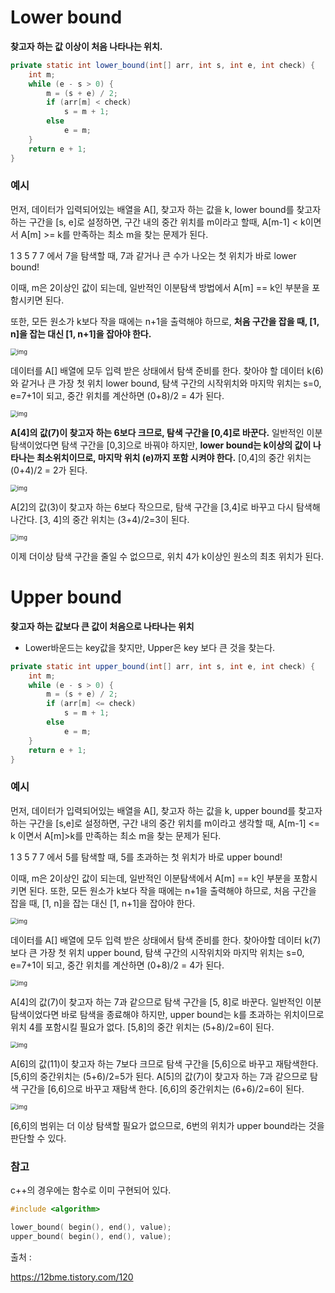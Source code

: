 # Lower bound

**찾고자 하는 값 이상이 처음 나타나는 위치.** 

```java
private static int lower_bound(int[] arr, int s, int e, int check) {
	int m;
	while (e - s > 0) {
		m = (s + e) / 2;
		if (arr[m] < check)
			s = m + 1;
		else
			e = m;
	}
	return e + 1;
}
```

 

### 예시

 먼저, 데이터가 입력되어있는 배열을 A[], 찾고자 하는 값을 k, lower bound를 찾고자 하는 구간을 [s, e]로 설정하면, 구간 내의 중간 위치를 m이라고 할때, A[m-1] < k이면서 A[m] >= k를 만족하는 최소 m을 찾는 문제가 된다.

1 3 5 7 7 에서 7을 탐색할 때, 7과 같거나 큰 수가 나오는 첫 위치가 바로 lower bound!

이때, m은 2이상인 값이 되는데, 일반적인 이분탐색 방법에서 A[m] == k인 부분을 포함시키면 된다.

또한, 모든 원소가 k보다 작을 때에는 n+1을 출력해야 하므로, **처음 구간을 잡을 때, [1, n]을 잡는 대신 [1, n+1]을 잡아야 한다.**

<img src="https://t1.daumcdn.net/cfile/tistory/22107C3F591D9C1A12" alt="img" style="zoom:67%;" />

데이터를 A[] 배열에 모두 입력 받은 상태에서 탐색 준비를 한다. 찾아야 할 데이터 k(6)와 같거나 큰 가장 첫 위치 lower bound, 탐색 구간의 시작위치와 마지막 위치는 s=0, e=7+1이 되고, 중간 위치를 계산하면 (0+8)/2 = 4가 된다.

<img src="https://t1.daumcdn.net/cfile/tistory/2730C441591D9C813E" alt="img" style="zoom:67%;" />



**A[4]의 값(7)이 찾고자 하는 6보다 크므로, 탐색 구간을 [0,4]로 바꾼다.** 일반적인 이분탐색이었다면 탐색 구간을 [0,3]으로 바꿔야 하지만, **lower bound는 k이상의 값이 나타나는 최소위치이므로, 마지막 위치 (e)까지 포함 시켜야 한다.** [0,4]의 중간 위치는 (0+4)/2 = 2가 된다.

<img src="https://t1.daumcdn.net/cfile/tistory/21181541591D9D4D33" alt="img" style="zoom:67%;" />

A[2]의 값(3)이 찾고자 하는 6보다 작으므로, 탐색 구간을 [3,4]로 바꾸고 다시 탐색해 나간다. [3, 4]의 중간 위치는 (3+4)/2=3이 된다.

<img src="https://t1.daumcdn.net/cfile/tistory/22044233591D9DED35" alt="img" style="zoom:67%;" />

이제 더이상 탐색 구간을 줄일 수 없으므로, 위치 4가 k이상인 원소의 최초 위치가 된다.





# Upper bound

**찾고자 하는 값보다 큰 값이 처음으로 나타나는 위치** 

- Lower바운드는 key값을 찾지만, Upper은 key 보다 큰 것을 찾는다.

```java
private static int upper_bound(int[] arr, int s, int e, int check) {
	int m;
	while (e - s > 0) {
		m = (s + e) / 2;
		if (arr[m] <= check)
			s = m + 1;
		else
			e = m;
	}
	return e + 1;
}
```



### 예시

먼저, 데이터가 입력되어있는 배열을 A[], 찾고자 하는 값을 k, upper bound를 찾고자 하는 구간을 [s,e]로 설정하면, 구간 내의 중간 위치를 m이라고 생각할 때, A[m-1] <= k 이면서 A[m]>k를 만족하는 최소 m을 찾는 문제가 된다.



1 3 5 7 7 에서 5를 탐색할 때, 5를 초과하는 첫 위치가 바로 upper bound!



이때, m은 2이상인 값이 되는데, 일반적인 이분탐색에서 A[m] == k인 부분을 포함시키면 된다. 또한, 모든 원소가 k보다 작을 때에는 n+1을 출력해야 하므로, 처음 구간을 잡을 때, [1, n]을 잡는 대신 [1, n+1]을 잡아야 한다.

<img src="https://t1.daumcdn.net/cfile/tistory/24503633591DAC9523" alt="img" style="zoom:67%;" />

데이터를 A[] 배열에 모두 입력 받은 상태에서 탐색 준비를 한다. 찾아야할 데이터 k(7)보다 큰 가장 첫 위치 upper bound, 탐색 구간의 시작위치와 마지막 위치는 s=0, e=7+1이 되고, 중간 위치를 계산하면 (0+8)/2 = 4가 된다.

<img src="https://t1.daumcdn.net/cfile/tistory/21458F40591DAD3505" alt="img" style="zoom:67%;" />

A[4]의 값(7)이 찾고자 하는 7과 같으므로 탐색 구간을 [5, 8]로 바꾼다. 일반적인 이분탐색이었다면 바로 탐색을 종료해야 하지만, upper bound는 k를 초과하는 위치이므로 위치 4를 포함시킬 필요가 없다. [5,8]의 중간 위치는 (5+8)/2=6이 된다.

<img src="https://t1.daumcdn.net/cfile/tistory/275C9145591DADDC0F" alt="img" style="zoom:67%;" />

A[6]의 값(11)이 찾고자 하는 7보다 크므로 탐색 구간을 [5,6]으로 바꾸고 재탐색한다. [5,6]의 중간위치는 (5+6)/2=5가 된다. A[5]의 값(7)이 찾고자 하는 7과 같으므로 탐색 구간을 [6,6]으로 바꾸고 재탐색 한다. [6,6]의 중간위치는 (6+6)/2=6이 된다.

<img src="https://t1.daumcdn.net/cfile/tistory/245C2434591DAE6F34" alt="img" style="zoom:67%;" />

[6,6]의 범위는 더 이상 탐색할 필요가 없으므로, 6번의 위치가 upper bound라는 것을 판단할 수 있다.



### 참고

c++의 경우에는 함수로 이미 구현되어 있다.

```c++
#include <algorithm>

lower_bound( begin(), end(), value);
upper_bound( begin(), end(), value);
```





출처 :

https://12bme.tistory.com/120